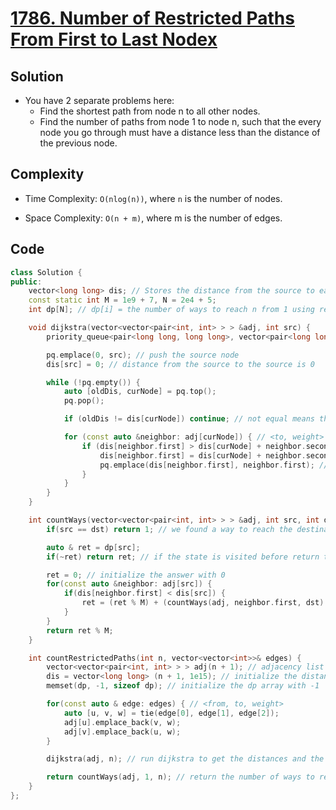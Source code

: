 # [1786. Number of Restricted Paths From First to Last Nodex](https://leetcode.com/problems/number-of-restricted-paths-from-first-to-last-node/)

## Solution
- You have 2 separate problems here:
  - Find the shortest path from node n to all other nodes.
  - Find the number of paths from node 1 to node n, such that the every node you go through must have a distance less than the distance of the previous node.
## Complexity
- Time Complexity: `O(nlog(n))`, where `n` is the number of nodes.

- Space Complexity: `O(n + m)`, where m is the number of edges.

## Code
```cpp
class Solution {
public:
    vector<long long> dis; // Stores the distance from the source to each node
    const static int M = 1e9 + 7, N = 2e4 + 5;
    int dp[N]; // dp[i] = the number of ways to reach n from 1 using restricted paths

    void dijkstra(vector<vector<pair<int, int> > > &adj, int src) {
        priority_queue<pair<long long, long long>, vector<pair<long long, long long> >, greater<> > pq; // min heap to get the node with the minimum distance

        pq.emplace(0, src); // push the source node
        dis[src] = 0; // distance from the source to the source is 0

        while (!pq.empty()) {
            auto [oldDis, curNode] = pq.top();
            pq.pop();

            if (oldDis != dis[curNode]) continue; // not equal means that the distance of this node is updated before

            for (const auto &neighbor: adj[curNode]) { // <to, weight>
                if (dis[neighbor.first] > dis[curNode] + neighbor.second) { // if we can reach the neighbor node with a smaller distance
                    dis[neighbor.first] = dis[curNode] + neighbor.second; // update the distance
                    pq.emplace(dis[neighbor.first], neighbor.first); // push the neighbor node
                }
            }
        }
    }

    int countWays(vector<vector<pair<int, int> > > &adj, int src, int dst) {
        if(src == dst) return 1; // we found a way to reach the destination from the source

        auto & ret = dp[src];
        if(~ret) return ret; // if the state is visited before return the answer

        ret = 0; // initialize the answer with 0
        for(const auto &neighbor: adj[src]) {
            if(dis[neighbor.first] < dis[src]) {
                ret = (ret % M) + (countWays(adj, neighbor.first, dst) % M) % M; // add the ways of the neighbor node to the answer
            }
        }
        return ret % M;
    }

    int countRestrictedPaths(int n, vector<vector<int>>& edges) {
        vector<vector<pair<int, int> > > adj(n + 1); // adjacency list
        dis = vector<long long> (n + 1, 1e15); // initialize the distance with oo
        memset(dp, -1, sizeof dp); // initialize the dp array with -1

        for(const auto & edge: edges) { // <from, to, weight>
            auto [u, v, w] = tie(edge[0], edge[1], edge[2]);
            adj[u].emplace_back(v, w);
            adj[v].emplace_back(u, w);
        }

        dijkstra(adj, n); // run dijkstra to get the distances and the number of ways to reach each node

        return countWays(adj, 1, n); // return the number of ways to reach the destination from the source using restricted paths
    }
};
```